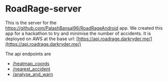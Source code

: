 # RoadRage-server
This is the server for the https://github.com/PalashBansal96/RoadRageAndroid app. We created this app for a hackathon to try and minimise the number of accidents. It is deployed on AWS at the base url: [https://api.roadrage.darkryder.me/](https://api.roadrage.darkryder.me/) 

The  api endpoints are
 - [/heatmap_coords](https://api.roadrage.darkryder.me/heatmap_coords?lat=28.56646175&lon=77.18502357)
 - [/nearest_accident](https://api.roadrage.darkryder.me/nearest_accident?lat=28.56646175&lon=77.18502357)
 - [/analyse_and_warn](https://api.roadrage.darkryder.me/analyse_and_warn?lat=28.56646175&lon=77.18502357)
